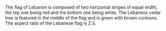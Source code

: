 The flag of Lebanon is composed of two horizontal stripes of equal width, the top one being red and the bottom one being white. The Lebanese cedar tree is featured in the middle of the flag and is green with brown contours. The aspect ratio of the Lebanese flag is 2:3.